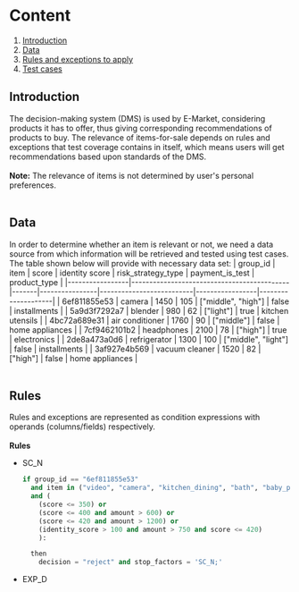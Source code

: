 # Content

1. [Introduction](#Introduction)
2. [Data](#datatable)
3. [Rules and exceptions to apply](#Rules)
4. [Test cases](#conclusion)

## Introduction
The decision-making system (DMS) is used by E-Market, considering products it has to offer, thus giving corresponding recommendations of products to buy. The relevance of items-for-sale depends on rules and exceptions that test coverage contains in itself, which means users will get recommendations based upon standards of the DMS. 
<br>
<br>
**Note:** The relevance of items is not determined by user's personal preferences.
<br>
<br>
## Data
In order to determine whether an item is relevant or not, we need a data source from which information will be retrieved and tested using test cases. The table shown below will provide with necessary data set:
| group_id        | item                                       | score | identity score | risk_strategy_type       | payment_is_test | product_type       |
|-----------------|--------------------------------------------|-------|----------------|--------------------------|-----------------|--------------------|
| 6ef811855e53    | camera                                     | 1450  | 105             | ["middle", "high"]       | false           | installments       |
| 5a9d3f7292a7    | blender                                    | 980   | 62             | ["light"]                | true            | kitchen utensils   |
| 4bc72a689e31    | air conditioner                            | 1760  | 90             | ["middle"]               | false           | home appliances    |
| 7cf9462101b2    | headphones                                 | 2100  | 78             | ["high"]                 | true            | electronics        |
| 2de8a473a0d6    | refrigerator                               | 1300  | 100             | ["middle", "light"]      | false           | installments       |
| 3af927e4b569    | vacuum cleaner                             | 1520  | 82             | ["high"]                 | false           | home appliances    |
<br>
<br>

## Rules
Rules and exceptions are represented as condition expressions with operands (columns/fields) respectively.
<br>
<br>
**Rules**
<br>
- SC_N

  ```python
  if group_id == "6ef811855e53"
    and item in ("video", "camera", "kitchen_dining", "bath", "baby_product")
    and (
      (score <= 350) or
      (score <= 400 and amount > 600) or
      (score <= 420 and amount > 1200) or
      (identity_score > 100 and amount > 750 and score <= 420)
      ):
  
    then 
      decision = "reject" and stop_factors = 'SC_N;'
  ```
- EXP_D

  

